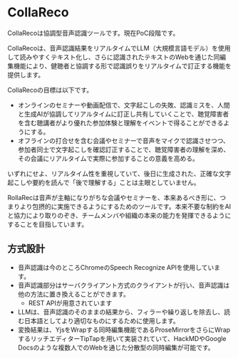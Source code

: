 # CollaReco

CollaRecoは協調型音声認識ツールです。現在PoC段階です。

CollaRecoは、音声認識結果をリアルタイムでLLM（大規模言語モデル）を使用して読みやすくテキスト化し、さらに認識されたテキストのWebを通じた同編集機能により、健聴者と協調する形で認識誤りをリアルタイムで訂正する機能を提供します。

CollaRecoの目標は以下です。

- オンラインのセミナーや動画配信で、文字起こしの失敗、認識ミスを、人間と生成AIが協調してリアルタイムに訂正し共有していくことで、聴覚障害者を含む聴講者がより優れた参加体験と理解をイベントで得ることができるようにする。
- オフラインの打合せを含む会議やセミナーで音声をマイクで認識させつつ、参加者同士で文字起こしを確認訂正することで、聴覚障害者の理解を深め、その会議にリアルタイムで実際に参加することの意義を高める。

いずれにせよ、リアルタイム性を重視していて、後日に生成された、正確な文字起こしや要約を読んで「後で理解する」ことは主眼としていません。

RollaRecは音声が主軸になりがちな会議やセミナーを、本来あるべき形に、つまりより包摂的に実施できるようにするためのツールです。本来不要な制約をAIと協力により取りのぞき、チームメンバや組織の本来の能力を発揮できるようにすることを目指しています。

## 方式設計

- 音声認識は今のところChromeのSpeech Recognize APIを使用しています。
- 音声認識部分はサーバクライアント方式のクライアントが行い、音声認識は他の方法に置き換えることができます。
  - REST APIが用意されています
- LLMは、音声認識のそのままの結果から、フィラーや繰り返しを除去し、読む日本語としてより適切なものにするために使用します。
- 変換結果は、YjsをWrapする同時編集機能であるProseMirrorをさらにWrapするリッチエディターTipTapを用いて実装されていて、HackMDやGoogle Docsのような複数人でのWebを通じた分散型の同時編集が可能です。
